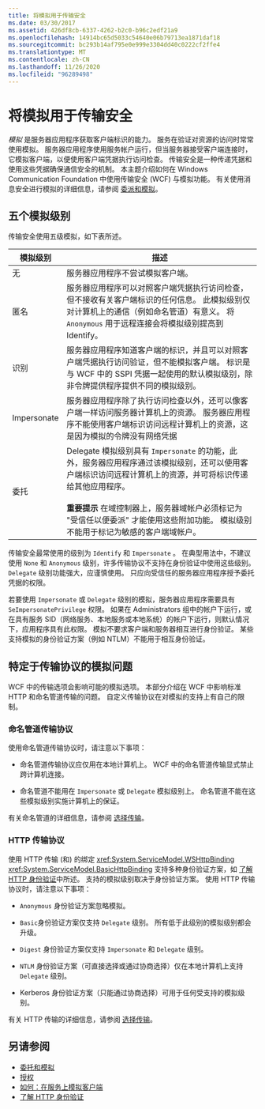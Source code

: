 ```yaml
---
title: 将模拟用于传输安全
ms.date: 03/30/2017
ms.assetid: 426df8cb-6337-4262-b2c0-b96c2edf21a9
ms.openlocfilehash: 14914bc65d5033c54640e06b79713ea1871daf18
ms.sourcegitcommit: bc293b14af795e0e999e3304dd40c0222cf2ffe4
ms.translationtype: MT
ms.contentlocale: zh-CN
ms.lasthandoff: 11/26/2020
ms.locfileid: "96289498"
---
```

# <a name="using-impersonation-with-transport-security"></a>将模拟用于传输安全

*模拟* 是服务器应用程序获取客户端标识的能力。 服务在验证对资源的访问时常常使用模拟。 服务器应用程序使用服务帐户运行，但当服务器接受客户端连接时，它模拟客户端，以便使用客户端凭据执行访问检查。 传输安全是一种传递凭据和使用这些凭据确保通信安全的机制。 本主题介绍如何在 Windows Communication Foundation 中使用传输安全 (WCF) 与模拟功能。 有关使用消息安全进行模拟的详细信息，请参阅 [委派和模拟](delegation-and-impersonation-with-wcf.md)。  
  
## <a name="five-impersonation-levels"></a>五个模拟级别  

 传输安全使用五级模拟，如下表所述。  
  
|模拟级别|描述|  
|-------------------------|-----------------|  
|无|服务器应用程序不尝试模拟客户端。|  
|匿名|服务器应用程序可以对照客户端凭据执行访问检查，但不接收有关客户端标识的任何信息。 此模拟级别仅对计算机上的通信（例如命名管道）有意义。 将 `Anonymous` 用于远程连接会将模拟级别提高到 Identify。|  
|识别|服务器应用程序知道客户端的标识，并且可以对照客户端凭据执行访问验证，但不能模拟客户端。 标识是与 WCF 中的 SSPI 凭据一起使用的默认模拟级别，除非令牌提供程序提供不同的模拟级别。|  
|Impersonate|服务器应用程序除了执行访问检查以外，还可以像客户端一样访问服务器计算机上的资源。 服务器应用程序不能使用客户端标识访问远程计算机上的资源，这是因为模拟的令牌没有网络凭据|  
|委托|Delegate 模拟级别具有 `Impersonate` 的功能，此外，服务器应用程序通过该模拟级别，还可以使用客户端标识访问远程计算机上的资源，并可将标识传递给其他应用程序。<br /><br /> **重要提示** 在域控制器上，服务器域帐户必须标记为 "受信任以便委派" 才能使用这些附加功能。 模拟级别不能用于标记为敏感的客户端域帐户。|  
  
 传输安全最常使用的级别为 `Identify` 和 `Impersonate` 。 在典型用法中，不建议使用 `None` 和 `Anonymous` 级别，许多传输协议不支持在身份验证中使用这些级别。 `Delegate` 级别功能强大，应谨慎使用。 只应向受信任的服务器应用程序授予委托凭据的权限。  
  
 若要使用 `Impersonate` 或 `Delegate` 级别的模拟，服务器应用程序需要具有 `SeImpersonatePrivilege` 权限。 如果在 Administrators 组中的帐户下运行，或在具有服务 SID（网络服务、本地服务或本地系统）的帐户下运行，则默认情况下，应用程序具有此权限。 模拟不要求客户端和服务器相互进行身份验证。 某些支持模拟的身份验证方案（例如 NTLM）不能用于相互身份验证。  
  
## <a name="transport-specific-issues-with-impersonation"></a>特定于传输协议的模拟问题  

 WCF 中的传输选项会影响可能的模拟选项。 本部分介绍在 WCF 中影响标准 HTTP 和命名管道传输的问题。 自定义传输协议在对模拟的支持上有自己的限制。  
  
### <a name="named-pipe-transport"></a>命名管道传输协议  

 使用命名管道传输协议时，请注意以下事项：  
  
- 命名管道传输协议应仅用在本地计算机上。 WCF 中的命名管道传输显式禁止跨计算机连接。  
  
- 命名管道不能用在 `Impersonate` 或 `Delegate` 模拟级别上。 命名管道不能在这些模拟级别实施计算机上的保证。  
  
 有关命名管道的详细信息，请参阅 [选择传输](choosing-a-transport.md)。  
  
### <a name="http-transport"></a>HTTP 传输协议  

 使用 HTTP 传输 (和) 的绑定 <xref:System.ServiceModel.WSHttpBinding> <xref:System.ServiceModel.BasicHttpBinding> 支持多种身份验证方案，如 [了解 HTTP 身份验证](understanding-http-authentication.md)中所述。 支持的模拟级别取决于身份验证方案。 使用 HTTP 传输协议时，请注意以下事项：  
  
- `Anonymous` 身份验证方案忽略模拟。  
  
- `Basic`身份验证方案仅支持 `Delegate` 级别。 所有低于此级别的模拟级别都会升级。  
  
- `Digest` 身份验证方案仅支持 `Impersonate` 和 `Delegate` 级别。  
  
- `NTLM` 身份验证方案（可直接选择或通过协商选择）仅在本地计算机上支持 `Delegate` 级别。  
  
- Kerberos 身份验证方案（只能通过协商选择）可用于任何受支持的模拟级别。  
  
 有关 HTTP 传输的详细信息，请参阅 [选择传输](choosing-a-transport.md)。  
  
## <a name="see-also"></a>另请参阅

- [委托和模拟](delegation-and-impersonation-with-wcf.md)
- [授权](authorization-in-wcf.md)
- [如何：在服务上模拟客户端](../how-to-impersonate-a-client-on-a-service.md)
- [了解 HTTP 身份验证](understanding-http-authentication.md)
